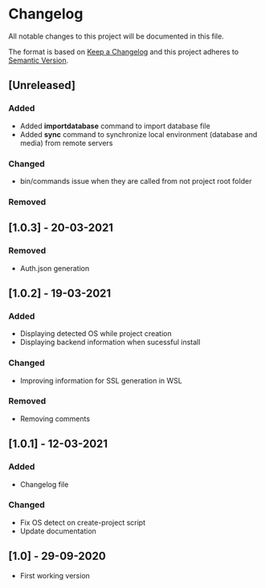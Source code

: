 # Changelog
All notable changes to this project will be documented in this file.

The format is based on [Keep a Changelog](http://keepachangelog.com/en/1.0.0/)
and this project adheres to [Semantic Version](http://semver.org/spec/v2.0.0.html).

## [Unreleased]
### Added
* Added **importdatabase** command to import database file
* Added **sync** command to synchronize local environment (database and media) from remote servers

### Changed
* bin/commands issue when they are called from not project root folder

### Removed


## [1.0.3] - 20-03-2021
### Removed
* Auth.json generation

## [1.0.2] - 19-03-2021
### Added
* Displaying detected OS while project creation
* Displaying backend information when sucessful install

### Changed
* Improving information for SSL generation in WSL

### Removed
* Removing comments


## [1.0.1] - 12-03-2021
### Added
* Changelog file

### Changed
* Fix OS detect on create-project script
* Update documentation

## [1.0] - 29-09-2020
* First working version
